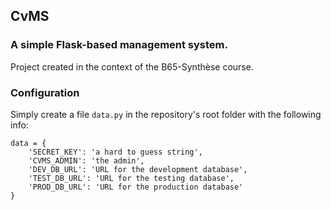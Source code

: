 ## CvMS
### A simple Flask-based management system.

Project created in the context of the B65-Synthèse course.


### Configuration
Simply create a file ```data.py``` in the repository's root folder with the following info:

```
data = {
    'SECRET_KEY': 'a hard to guess string',
    'CVMS_ADMIN': 'the admin',
    'DEV_DB_URL': 'URL for the development database',
    'TEST_DB_URL': 'URL for the testing database',
    'PROD_DB_URL': 'URL for the production database'
}
```
